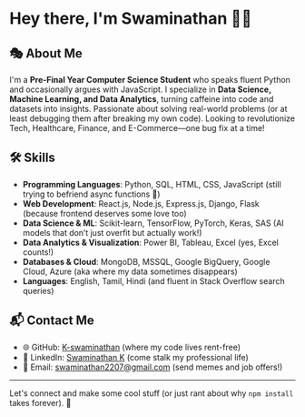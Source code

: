 # Hey there, I'm Swaminathan 🤖🚀

## 🎭 About Me
I'm a **Pre-Final Year Computer Science Student** who speaks fluent Python and occasionally argues with JavaScript. I specialize in **Data Science, Machine Learning, and Data Analytics**, turning caffeine into code and datasets into insights. Passionate about solving real-world problems (or at least debugging them after breaking my own code). Looking to revolutionize Tech, Healthcare, Finance, and E-Commerce—one bug fix at a time! 

## 🛠️ Skills
- **Programming Languages**: Python, SQL, HTML, CSS, JavaScript (still trying to befriend async functions 🤯)
- **Web Development**: React.js, Node.js, Express.js, Django, Flask (because frontend deserves some love too)
- **Data Science & ML**: Scikit-learn, TensorFlow, PyTorch, Keras, SAS (AI models that don’t just overfit but actually work!)
- **Data Analytics & Visualization**: Power BI, Tableau, Excel (yes, Excel counts!)
- **Databases & Cloud**: MongoDB, MSSQL, Google BigQuery, Google Cloud, Azure (aka where my data sometimes disappears)
- **Languages**: English, Tamil, Hindi (and fluent in Stack Overflow search queries)

## 📬 Contact Me
- 🌐 GitHub: [K-swaminathan](https://github.com/K-swaminathan) (where my code lives rent-free)
- 💼 LinkedIn: [Swaminathan K](https://www.linkedin.com/in/swami2004/) (come stalk my professional life)
- 📧 Email: swaminathan2207@gmail.com (send memes and job offers!)

---
Let's connect and make some cool stuff (or just rant about why `npm install` takes forever). 🚀


